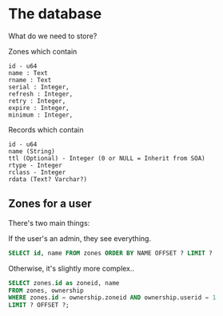 # The database

What do we need to store?

Zones
    which contain

    id - u64
    name : Text
    rname : Text
    serial : Integer,
    refresh : Integer,
    retry : Integer,
    expire : Integer,
    minimum : Integer,

Records
    which contain

    id - u64
    name (String)
    ttl (Optional) - Integer (0 or NULL = Inherit from SOA)
    rtype - Integer
    rclass - Integer
    rdata (Text? Varchar?)

## Zones for a user

There's two main things:

If the user's an admin, they see everything.

```sql
SELECT id, name FROM zones ORDER BY NAME OFFSET ? LIMIT ?
```

Otherwise, it's slightly more complex..

```sql
SELECT zones.id as zoneid, name 
FROM zones, ownership 
WHERE zones.id = ownership.zoneid AND ownership.userid = 1
LIMIT ? OFFSET ?;
```